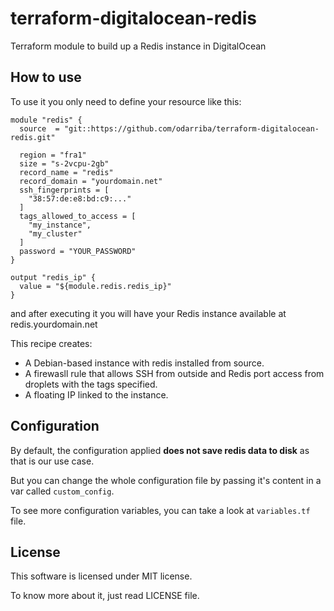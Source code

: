# terraform-digitalocean-redis
Terraform module to build up a Redis instance in DigitalOcean

## How to use

To use it you only need to define your resource like this:

```
module "redis" {
  source  = "git::https://github.com/odarriba/terraform-digitalocean-redis.git"

  region = "fra1"
  size = "s-2vcpu-2gb"
  record_name = "redis"
  record_domain = "yourdomain.net"
  ssh_fingerprints = [
    "38:57:de:e8:bd:c9:..."
  ]
  tags_allowed_to_access = [
    "my_instance",
    "my_cluster"
  ]
  password = "YOUR_PASSWORD"
}

output "redis_ip" {
  value = "${module.redis.redis_ip}"
}
```

and after executing it you will have your Redis instance available at redis.yourdomain.net

This recipe creates:

- A Debian-based instance with redis installed from source.
- A firewasll rule that allows SSH from outside and Redis port access from
droplets with the tags specified.
- A floating IP linked to the instance.

## Configuration

By default, the configuration applied **does not save redis data to disk** as that
is our use case.

But you can change the whole configuration file by passing it's
content in a var called `custom_config`.

To see more configuration variables, you can take a look at `variables.tf` file.

## License

This software is licensed under MIT license.

To know more about it, just read LICENSE file.
